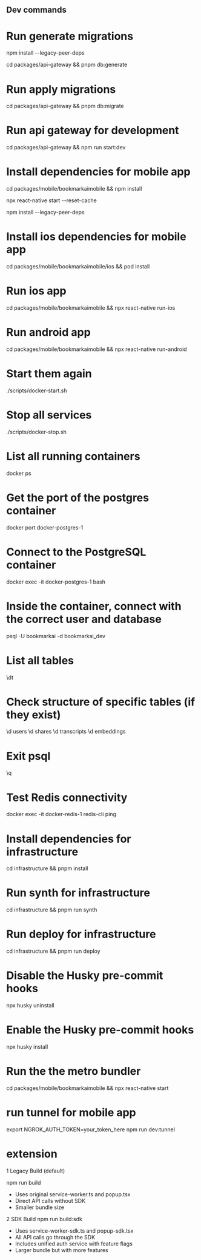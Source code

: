 ## Dev commands

# Run generate migrations

npm install --legacy-peer-deps

cd packages/api-gateway && pnpm db:generate

# Run apply migrations

cd packages/api-gateway && pnpm db:migrate

# Run api gateway for development

cd packages/api-gateway && npm run start:dev

# Install dependencies for mobile app

cd packages/mobile/bookmarkaimobile && npm install

npx react-native start --reset-cache

npm install --legacy-peer-deps

# Install ios dependencies for mobile app

cd packages/mobile/bookmarkaimobile/ios && pod install

# Run ios app

cd packages/mobile/bookmarkaimobile && npx react-native run-ios

# Run android app

cd packages/mobile/bookmarkaimobile && npx react-native run-android

# Start them again

./scripts/docker-start.sh

# Stop all services

./scripts/docker-stop.sh

# List all running containers

docker ps

# Get the port of the postgres container

docker port docker-postgres-1

# Connect to the PostgreSQL container

docker exec -it docker-postgres-1 bash

# Inside the container, connect with the correct user and database

psql -U bookmarkai -d bookmarkai_dev

# List all tables

\dt

# Check structure of specific tables (if they exist)

\d users
\d shares
\d transcripts
\d embeddings

# Exit psql

\q

# Test Redis connectivity

docker exec -it docker-redis-1 redis-cli ping

# Install dependencies for infrastructure

cd infrastructure && pnpm install

# Run synth for infrastructure

cd infrastructure && pnpm run synth

# Run deploy for infrastructure

cd infrastructure && pnpm run deploy

# Disable the Husky pre-commit hooks

npx husky uninstall

# Enable the Husky pre-commit hooks

npx husky install

# Run the the metro bundler

cd packages/mobile/bookmarkaimobile && npx react-native start

# run tunnel for mobile app

export NGROK_AUTH_TOKEN=your_token_here
npm run dev:tunnel

# extension

1 Legacy Build (default)

npm run build

- Uses original service-worker.ts and popup.tsx
- Direct API calls without SDK
- Smaller bundle size

2 SDK Build
npm run build:sdk

- Uses service-worker-sdk.ts and popup-sdk.tsx
- All API calls go through the SDK
- Includes unified auth service with feature flags
- Larger bundle but with more features
